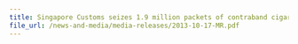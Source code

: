 ```yaml
---
title: Singapore Customs seizes 1.9 million packets of contraband cigarettes in first nine months this year 
file_url: /news-and-media/media-releases/2013-10-17-MR.pdf
---
```

